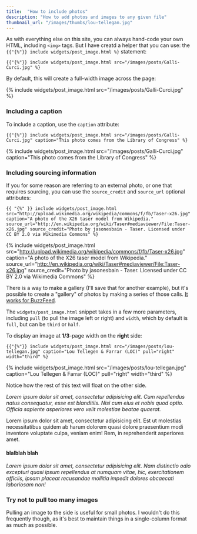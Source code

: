 ```yaml
---
title:  "How to include photos"
description: "How to add photos and images to any given file"
thumbnail_url: "/images/thumbs/lou-tellegan.jpg"
---
```



As with everything else on this site, you can always hand-code your own HTML, including `<img>` tags. But I have creatd a helper that you can use: the `{{"{%"}} include widgets/post_image.html %}` statement:

~~~
{{"{%"}} include widgets/post_image.html src="/images/posts/Galli-Curci.jpg" %}
~~~

By default, this will create a full-width image across the page:

{% include widgets/post_image.html src="/images/posts/Galli-Curci.jpg" %}


### Including a caption


To include a caption, use the `caption` attribute:

~~~
{{"{%"}} include widgets/post_image.html src="/images/posts/Galli-Curci.jpg" caption="This photo comes from the Library of Congress" %}
~~~


{% include widgets/post_image.html src="/images/posts/Galli-Curci.jpg" caption="This photo comes from the Library of Congress" %}



### Including sourcing information

If you for some reason are referring to an external photo, or one that requires sourcing, you can use the `source_credit` and `source_url` optional attributes:

~~~
{{ "{%" }} include widgets/post_image.html src="http://upload.wikimedia.org/wikipedia/commons/f/fb/Taser-x26.jpg" caption="A photo of the X26 taser model from Wikipedia." source_url="http://en.wikipedia.org/wiki/Taser#mediaviewer/File:Taser-x26.jpg" source_credit="Photo by jasonesbain - Taser. Licensed under CC BY 2.0 via Wikimedia Commons" %}
~~~

{% include widgets/post_image.html src="http://upload.wikimedia.org/wikipedia/commons/f/fb/Taser-x26.jpg" caption="A photo of the X26 taser model from Wikipedia." source_url="http://en.wikipedia.org/wiki/Taser#mediaviewer/File:Taser-x26.jpg" source_credit="Photo by jasonesbain - Taser. Licensed under CC BY 2.0 via Wikimedia Commons" %}





There is a way to make a gallery (I'll save that for another example), but it's possible to create a "gallery" of photos by making a series of those calls. [It works for BuzzFeed](http://www.buzzfeed.com/erinchack/photos-guaranteed-to-make-you-snicker#.xx9L7kLOa).


The `widgets/post_image.html` snippet takes in a few more parameters, including `pull` (to pull the image left or right) and `width`, which by default is `full`, but can be `third` or `half`.

To display an image at __1/3__-page width on the __right__ side:

~~~
{{"{%"}} include widgets/post_image.html src="/images/posts/lou-tellegan.jpg" caption="Lou Tellegen & Farrar (LOC)" pull="right" width="third" %}
~~~


{% include widgets/post_image.html src="/images/posts/lou-tellegan.jpg" caption="Lou Tellegen & Farrar (LOC)" pull="right" width="third" %}


Notice how the rest of this text will float on the other side.

_Lorem ipsum dolor sit amet, consectetur adipisicing elit. Cum repellendus natus consequatur, esse est blanditiis. Nisi cum eius et nobis quod optio. Officia sapiente asperiores vero velit molestiae beatae quaerat._

Lorem ipsum dolor sit amet, consectetur adipisicing elit. Est ut molestias necessitatibus quidem ab harum dolorem quasi dolore praesentium modi inventore voluptate culpa, veniam enim! Rem, in reprehenderit asperiores amet.

#### blalblah blah

_Lorem ipsum dolor sit amet, consectetur adipisicing elit. Nam distinctio odio excepturi quasi ipsum repellendus at numquam vitae, hic, exercitationem officiis, ipsam placeat recusandae mollitia impedit dolores obcaecati laboriosam non!_

### Try not to pull too many images

Pulling an image to the side is useful for small photos. I wouldn't do this frequently though, as it's best to maintain things in a single-column format as much as possible.
